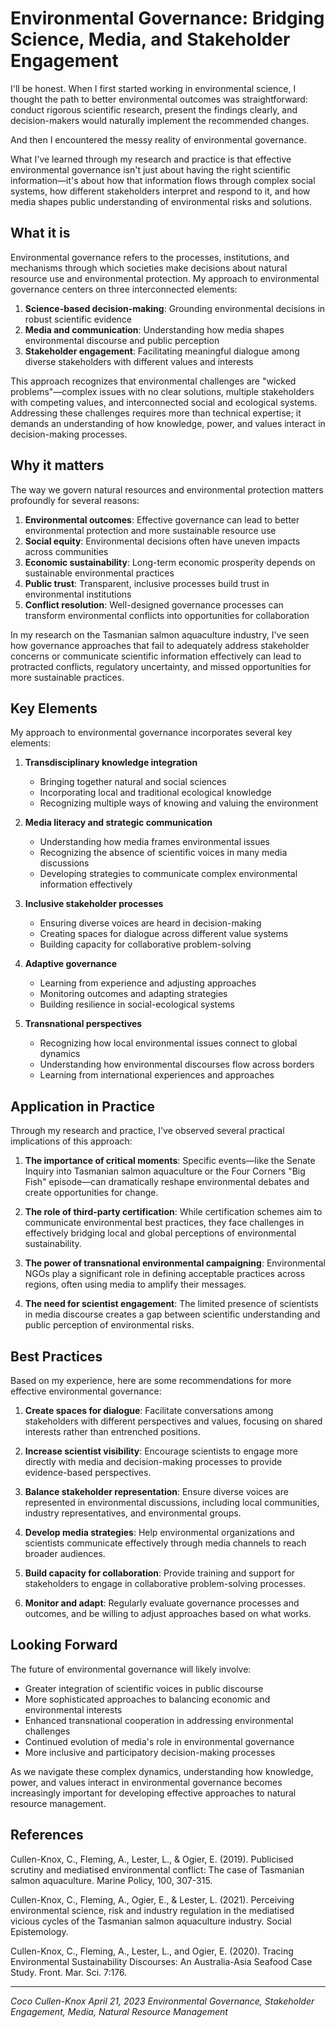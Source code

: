 # Environmental Governance: Bridging Science, Media, and Stakeholder Engagement

I'll be honest. When I first started working in environmental science, I thought the path to better environmental outcomes was straightforward: conduct rigorous scientific research, present the findings clearly, and decision-makers would naturally implement the recommended changes.

And then I encountered the messy reality of environmental governance.

What I've learned through my research and practice is that effective environmental governance isn't just about having the right scientific information—it's about how that information flows through complex social systems, how different stakeholders interpret and respond to it, and how media shapes public understanding of environmental risks and solutions.

## What it is

Environmental governance refers to the processes, institutions, and mechanisms through which societies make decisions about natural resource use and environmental protection. My approach to environmental governance centers on three interconnected elements:

1. **Science-based decision-making**: Grounding environmental decisions in robust scientific evidence
2. **Media and communication**: Understanding how media shapes environmental discourse and public perception
3. **Stakeholder engagement**: Facilitating meaningful dialogue among diverse stakeholders with different values and interests

This approach recognizes that environmental challenges are "wicked problems"—complex issues with no clear solutions, multiple stakeholders with competing values, and interconnected social and ecological systems. Addressing these challenges requires more than technical expertise; it demands an understanding of how knowledge, power, and values interact in decision-making processes.

## Why it matters

The way we govern natural resources and environmental protection matters profoundly for several reasons:

1. **Environmental outcomes**: Effective governance can lead to better environmental protection and more sustainable resource use
2. **Social equity**: Environmental decisions often have uneven impacts across communities
3. **Economic sustainability**: Long-term economic prosperity depends on sustainable environmental practices
4. **Public trust**: Transparent, inclusive processes build trust in environmental institutions
5. **Conflict resolution**: Well-designed governance processes can transform environmental conflicts into opportunities for collaboration

In my research on the Tasmanian salmon aquaculture industry, I've seen how governance approaches that fail to adequately address stakeholder concerns or communicate scientific information effectively can lead to protracted conflicts, regulatory uncertainty, and missed opportunities for more sustainable practices.

## Key Elements

My approach to environmental governance incorporates several key elements:

1. **Transdisciplinary knowledge integration**
   - Bringing together natural and social sciences
   - Incorporating local and traditional ecological knowledge
   - Recognizing multiple ways of knowing and valuing the environment

2. **Media literacy and strategic communication**
   - Understanding how media frames environmental issues
   - Recognizing the absence of scientific voices in many media discussions
   - Developing strategies to communicate complex environmental information effectively

3. **Inclusive stakeholder processes**
   - Ensuring diverse voices are heard in decision-making
   - Creating spaces for dialogue across different value systems
   - Building capacity for collaborative problem-solving

4. **Adaptive governance**
   - Learning from experience and adjusting approaches
   - Monitoring outcomes and adapting strategies
   - Building resilience in social-ecological systems

5. **Transnational perspectives**
   - Recognizing how local environmental issues connect to global dynamics
   - Understanding how environmental discourses flow across borders
   - Learning from international experiences and approaches

## Application in Practice

Through my research and practice, I've observed several practical implications of this approach:

1. **The importance of critical moments**: Specific events—like the Senate Inquiry into Tasmanian salmon aquaculture or the Four Corners "Big Fish" episode—can dramatically reshape environmental debates and create opportunities for change.

2. **The role of third-party certification**: While certification schemes aim to communicate environmental best practices, they face challenges in effectively bridging local and global perceptions of environmental sustainability.

3. **The power of transnational environmental campaigning**: Environmental NGOs play a significant role in defining acceptable practices across regions, often using media to amplify their messages.

4. **The need for scientist engagement**: The limited presence of scientists in media discourse creates a gap between scientific understanding and public perception of environmental risks.

## Best Practices

Based on my experience, here are some recommendations for more effective environmental governance:

1. **Create spaces for dialogue**: Facilitate conversations among stakeholders with different perspectives and values, focusing on shared interests rather than entrenched positions.

2. **Increase scientist visibility**: Encourage scientists to engage more directly with media and decision-making processes to provide evidence-based perspectives.

3. **Balance stakeholder representation**: Ensure diverse voices are represented in environmental discussions, including local communities, industry representatives, and environmental groups.

4. **Develop media strategies**: Help environmental organizations and scientists communicate effectively through media channels to reach broader audiences.

5. **Build capacity for collaboration**: Provide training and support for stakeholders to engage in collaborative problem-solving processes.

6. **Monitor and adapt**: Regularly evaluate governance processes and outcomes, and be willing to adjust approaches based on what works.

## Looking Forward

The future of environmental governance will likely involve:

- Greater integration of scientific voices in public discourse
- More sophisticated approaches to balancing economic and environmental interests
- Enhanced transnational cooperation in addressing environmental challenges
- Continued evolution of media's role in environmental governance
- More inclusive and participatory decision-making processes

As we navigate these complex dynamics, understanding how knowledge, power, and values interact in environmental governance becomes increasingly important for developing effective approaches to natural resource management.

## References

Cullen-Knox, C., Fleming, A., Lester, L., & Ogier, E. (2019). Publicised scrutiny and mediatised environmental conflict: The case of Tasmanian salmon aquaculture. Marine Policy, 100, 307-315.

Cullen-Knox, C., Fleming, A., Ogier, E., & Lester, L. (2021). Perceiving environmental science, risk and industry regulation in the mediatised vicious cycles of the Tasmanian salmon aquaculture industry. Social Epistemology.

Cullen-Knox, C., Fleming, A., Lester, L., and Ogier, E. (2020). Tracing Environmental Sustainability Discourses: An Australia-Asia Seafood Case Study. Front. Mar. Sci. 7:176.

---

*Coco Cullen-Knox*
*April 21, 2023*
*Environmental Governance, Stakeholder Engagement, Media, Natural Resource Management* 